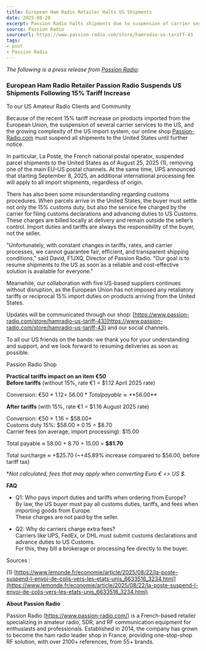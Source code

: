 ```yaml
---
title: European Ham Radio Retailer Halts US Shipments
date: 2025-08-28
excerpt: Passion Radio halts shipments due to suspension of carrier services, increased tariffs.
source: Passion Radio
sourceurl: https://www.passion-radio.com/store/hamradio-us-tariff-43
tags:
- post
- Passion Radio
---
```

*The following is a press release from [Passion Radio](https://www.passion-radio.com/):*

### European Ham Radio Retailer Passion Radio Suspends US Shipments Following 15% Tariff Increase

To our US Amateur Radio Clients and Community

Because of the recent 15% tariff increase on products imported from the European Union, the suspension of several carrier services to the US, and the growing complexity of the US import system, our online shop [Passion-Radio.com](https://www.passion-radio.com/) must suspend all shipments to the United States until further notice.

In particular, La Poste, the French national postal operator, suspended parcel shipments to the United States as of August 25, 2025 (1), removing one of the main EU–US postal channels. At the same time, UPS announced that starting September 8, 2025, an additional international processing fee will apply to all import shipments, regardless of origin.

There has also been some misunderstanding regarding customs procedures. When parcels arrive in the United States, the buyer must settle not only the 15% customs duty, but also the service fee charged by the carrier for filing customs declarations and advancing duties to US Customs. These charges are billed locally at delivery and remain outside the seller’s control. Import duties and tariffs are always the responsibility of the buyer, not the seller.

"Unfortunately, with constant changes in tariffs, rates, and carrier processes, we cannot guarantee fair, efficient, and transparent shipping conditions," said David, F1JXQ, Director of Passion Radio. "Our goal is to resume shipments to the US as soon as a reliable and cost-effective solution is available for everyone."

Meanwhile, our collaboration with five US-based suppliers continues without disruption, as the European Union has not imposed any retaliatory tariffs or reciprocal 15% import duties on products arriving from the United States.

Updates will be communicated through our shop: [https://www.passion-radio.com/store/hamradio-us-tariff-43](https://www.passion-radio.com/store/hamradio-us-tariff-43) and our social channels.

To all our US friends on the bands: we thank you for your understanding and support, and we look forward to resuming deliveries as soon as possible.

Passion Radio Shop

**Practical tariffs impact on an item €50**   
**Before tariffs** (without 15%, rate €1 = $1.12 April 2025 rate)

Conversion: €50 × 1.12= $56.00*   
Total payable ≈ **$56.00**

**After tariffs** (with 15%, rate €1 = $1.16 August 2025 rate)

Conversion: €50 × 1.16 = $58.00*   
Customs duty 15%: $58.00 × 0.15 = $8.70   
Carrier fees (on average, import processing): $15.00

Total payable ≈ 58.00 + 8.70 + 15.00 = **$81.70**

Total surcharge ≈ +$25.70 (~+45.89% increase compared to $56.00, before tariff tax)

**Not calculated, fees that may apply when converting Euro € <> US $.*

**FAQ**

- Q1: Who pays import duties and tariffs when ordering from Europe?   
By law, the US buyer must pay all customs duties, tariffs, and fees when importing goods from Europe.   
These charges are not paid by the seller.

- Q2: Why do carriers charge extra fees?   
Carriers like UPS, FedEx, or DHL must submit customs declarations and advance duties to US Customs.   
For this, they bill a brokerage or processing fee directly to the buyer.

Sources :

(1) [https://www.lemonde.fr/economie/article/2025/08/22/la-poste-suspend-l-envoi-de-colis-vers-les-etats-unis_6633516_3234.html](https://www.lemonde.fr/economie/article/2025/08/22/la-poste-suspend-l-envoi-de-colis-vers-les-etats-unis_6633516_3234.html)

**About Passion Radio**

Passion Radio (https://www.passion-radio.com/) is a French-based retailer specializing in amateur radio, SDR, and RF communication equipment for enthusiasts and professionals. Established in 2014, the company has grown to become the ham radio leader shop in France, providing one-stop-shop RF solution, with over 2100+ references, from 55+ brands.